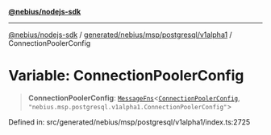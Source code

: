 [**@nebius/nodejs-sdk**](../../../../../../README.md)

---

[@nebius/nodejs-sdk](../../../../../../README.md) / [generated/nebius/msp/postgresql/v1alpha1](../README.md) / ConnectionPoolerConfig

# Variable: ConnectionPoolerConfig

> **ConnectionPoolerConfig**: [`MessageFns`](../../../../../../runtime/protos/core/interfaces/MessageFns.md)\<[`ConnectionPoolerConfig`](../interfaces/ConnectionPoolerConfig.md), `"nebius.msp.postgresql.v1alpha1.ConnectionPoolerConfig"`\>

Defined in: src/generated/nebius/msp/postgresql/v1alpha1/index.ts:2725
